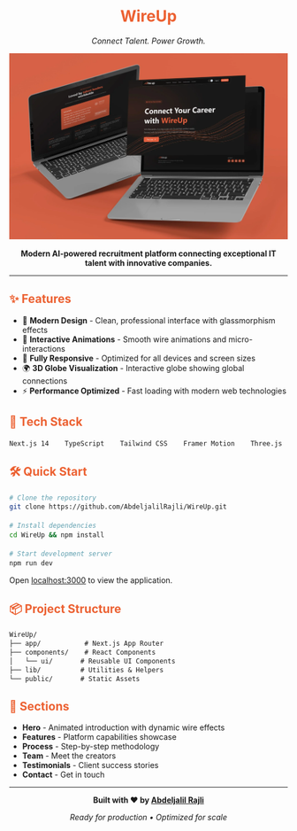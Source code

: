 <div align="center">

# <span style="color: #EC6132">WireUp</span>

*Connect Talent. Power Growth.*

![WireUp Application Mockup](https://raw.githubusercontent.com/AbdeljalilRajli/WireUp/main/public/wireup-mockup-laptop.webp)

**Modern AI-powered recruitment platform connecting exceptional IT talent with innovative companies.**

---

</div>

## <span style="color: #EC6132">✨ Features</span>

- 🎨 **Modern Design** - Clean, professional interface with glassmorphism effects
- 🔄 **Interactive Animations** - Smooth wire animations and micro-interactions  
- 📱 **Fully Responsive** - Optimized for all devices and screen sizes
- 🌍 **3D Globe Visualization** - Interactive globe showing global connections
- ⚡ **Performance Optimized** - Fast loading with modern web technologies

## <span style="color: #EC6132">🚀 Tech Stack</span>

```
Next.js 14    TypeScript    Tailwind CSS    Framer Motion    Three.js
```

## <span style="color: #EC6132">🛠️ Quick Start</span>

```bash
# Clone the repository
git clone https://github.com/AbdeljalilRajli/WireUp.git

# Install dependencies
cd WireUp && npm install

# Start development server
npm run dev
```

Open [localhost:3000](http://localhost:3000) to view the application.

## <span style="color: #EC6132">📦 Project Structure</span>

```
WireUp/
├── app/           # Next.js App Router
├── components/    # React Components
│   └── ui/       # Reusable UI Components  
├── lib/          # Utilities & Helpers
└── public/       # Static Assets
```

## <span style="color: #EC6132">🎯 Sections</span>

- **Hero** - Animated introduction with dynamic wire effects
- **Features** - Platform capabilities showcase
- **Process** - Step-by-step methodology  
- **Team** - Meet the creators
- **Testimonials** - Client success stories
- **Contact** - Get in touch

---

<div align="center">

**Built with ❤️ by [Abdeljalil Rajli](https://github.com/AbdeljalilRajli)**

*Ready for production • Optimized for scale*

</div>
